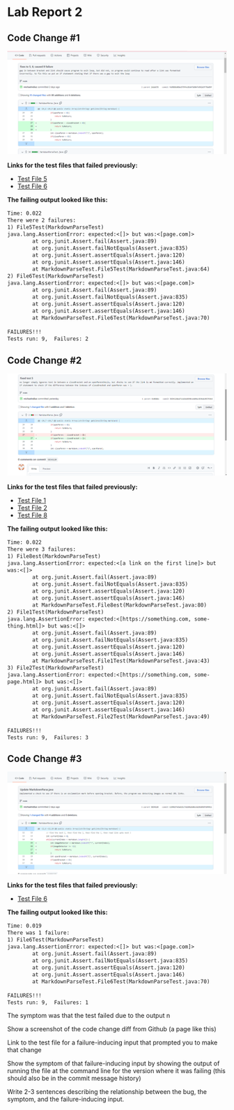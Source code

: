 # Lab Report 2

## Code Change #1
![Image](./Screenshot%20(809).png)

**Links for the test files that failed previously:**

* [Test File 5](https://github.com/michaelndiaz/markdown-parser/blob/main/test-file5.md)
* [Test File 6](https://github.com/michaelndiaz/markdown-parser/blob/main/test-file6.md)

**The failing output looked like this:**

```
Time: 0.022
There were 2 failures:
1) File5Test(MarkdownParseTest)
java.lang.AssertionError: expected:<[]> but was:<[page.com]>
        at org.junit.Assert.fail(Assert.java:89)
        at org.junit.Assert.failNotEquals(Assert.java:835)
        at org.junit.Assert.assertEquals(Assert.java:120)
        at org.junit.Assert.assertEquals(Assert.java:146)
        at MarkdownParseTest.File5Test(MarkdownParseTest.java:64)
2) File6Test(MarkdownParseTest)
java.lang.AssertionError: expected:<[]> but was:<[page.com]>
        at org.junit.Assert.fail(Assert.java:89)
        at org.junit.Assert.failNotEquals(Assert.java:835)
        at org.junit.Assert.assertEquals(Assert.java:120)
        at org.junit.Assert.assertEquals(Assert.java:146)
        at MarkdownParseTest.File6Test(MarkdownParseTest.java:70)

FAILURES!!!
Tests run: 9,  Failures: 2
```

## Code Change #2

![Image](./Screenshot%20(807).png)


**Links for the test files that failed previously:**

* [Test File 1](https://github.com/michaelndiaz/markdown-parser/blob/main/test-file.md)
* [Test File 2](https://github.com/michaelndiaz/markdown-parser/blob/main/test-file2.md)
* [Test File 8](https://github.com/michaelndiaz/markdown-parser/blob/main/test-file8.md)

**The failing output looked like this:**

```
Time: 0.022
There were 3 failures:
1) File8est(MarkdownParseTest)
java.lang.AssertionError: expected:<[a link on the first line]> but was:<[]>
        at org.junit.Assert.fail(Assert.java:89)
        at org.junit.Assert.failNotEquals(Assert.java:835)
        at org.junit.Assert.assertEquals(Assert.java:120)
        at org.junit.Assert.assertEquals(Assert.java:146)
        at MarkdownParseTest.File8est(MarkdownParseTest.java:80)
2) File1Test(MarkdownParseTest)
java.lang.AssertionError: expected:<[https://something.com, some-thing.html]> but was:<[]>
        at org.junit.Assert.fail(Assert.java:89)
        at org.junit.Assert.failNotEquals(Assert.java:835)
        at org.junit.Assert.assertEquals(Assert.java:120)
        at org.junit.Assert.assertEquals(Assert.java:146)
        at MarkdownParseTest.File1Test(MarkdownParseTest.java:43)
3) File2Test(MarkdownParseTest)
java.lang.AssertionError: expected:<[https://something.com, some-page.html]> but was:<[]>
        at org.junit.Assert.fail(Assert.java:89)
        at org.junit.Assert.failNotEquals(Assert.java:835)
        at org.junit.Assert.assertEquals(Assert.java:120)
        at org.junit.Assert.assertEquals(Assert.java:146)
        at MarkdownParseTest.File2Test(MarkdownParseTest.java:49)

FAILURES!!!
Tests run: 9,  Failures: 3
```

## Code Change #3
![Image](./Screenshot%20(808).png)

**Links for the test files that failed previously:**

* [Test File 6](https://github.com/michaelndiaz/markdown-parser/blob/main/test-file6.md)


**The failing output looked like this:**

```
Time: 0.019
There was 1 failure:
1) File6Test(MarkdownParseTest)
java.lang.AssertionError: expected:<[]> but was:<[page.com]>
        at org.junit.Assert.fail(Assert.java:89)
        at org.junit.Assert.failNotEquals(Assert.java:835)
        at org.junit.Assert.assertEquals(Assert.java:120)
        at org.junit.Assert.assertEquals(Assert.java:146)
        at MarkdownParseTest.File6Test(MarkdownParseTest.java:70)

FAILURES!!!
Tests run: 9,  Failures: 1
```
The symptom was that the test failed due to the output n

Show a screenshot of the code change diff from Github (a page like this)

Link to the test file for a failure-inducing input that prompted you to make that change

Show the symptom of that failure-inducing input by showing the output of running the file at the command line for the version where it was failing (this should also be in the commit message history)

Write 2-3 sentences describing the relationship between the bug, the symptom, and the failure-inducing input.
